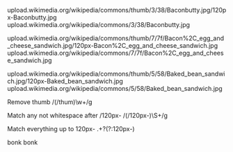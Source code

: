 upload.wikimedia.org/wikipedia/commons/thumb/3/38/Baconbutty.jpg/120px-Baconbutty.jpg
upload.wikimedia.org/wikipedia/commons/3/38/Baconbutty.jpg

upload.wikimedia.org/wikipedia/commons/thumb/7/7f/Bacon%2C_egg_and_cheese_sandwich.jpg/120px-Bacon%2C_egg_and_cheese_sandwich.jpg
upload.wikimedia.org/wikipedia/commons/7/7f/Bacon%2C_egg_and_cheese_sandwich.jpg

upload.wikimedia.org/wikipedia/commons/thumb/5/58/Baked_bean_sandwich.jpg/120px-Baked_bean_sandwich.jpg
upload.wikimedia.org/wikipedia/commons/5/58/Baked_bean_sandwich.jpg




Remove thumb
/(\/thum)\w+/g

Match any not whitespace after /120px-
/(\/120px-)\S+/g

Match everything up to 120px- 
.+?(?:120px-)

bonk bonk